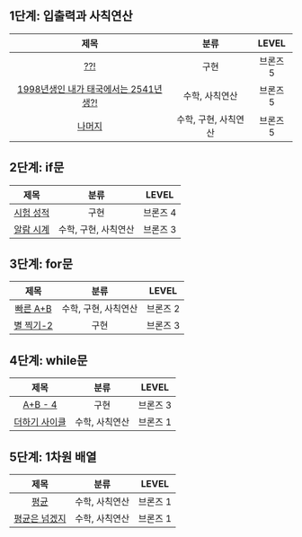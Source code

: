 ## 1단계: 입출력과 사칙연산
|제목|분류|LEVEL|
|:---:|:---:|:---:|
|[??!](https://www.acmicpc.net/problem/10926)|구현|브론즈 5|
|[1998년생인 내가 태국에서는 2541년생?!](https://www.acmicpc.net/problem/18108)|수학, 사칙연산|브론즈 5|
|[나머지](https://www.acmicpc.net/problem/10430)|수학, 구현, 사칙연산|브론즈 5|

## 2단계: if문
|제목|분류|LEVEL|
|:---:|:---:|:---:|
|[시험 성적](https://www.acmicpc.net/problem/9498)|구현|브론즈 4|
|[알람 시계](https://www.acmicpc.net/problem/2884)|수학, 구현, 사칙연산|브론즈 3|

## 3단계: for문
|제목|분류|LEVEL|
|:---:|:---:|:---:|
|[빠른 A+B](https://www.acmicpc.net/problem/15552)|수학, 구현, 사칙연산|브론즈 2|
|[별 찍기-2](https://www.acmicpc.net/problem/2439)|구현|브론즈 3|

## 4단계: while문
|제목|분류|LEVEL|
|:---:|:---:|:---:|
|[A+B - 4](https://www.acmicpc.net/problem/10951)|구현|브론즈 3|
|[더하기 사이클](https://www.acmicpc.net/problem/1110)|수학, 사칙연산|브론즈 1|

## 5단계: 1차원 배열
|제목|분류|LEVEL|
|:---:|:---:|:---:|
|[평균](https://www.acmicpc.net/problem/1546)|수학, 사칙연산|브론즈 1|
|[평균은 넘겠지](https://www.acmicpc.net/problem/4344)|수학, 사칙연산|브론즈 1|
